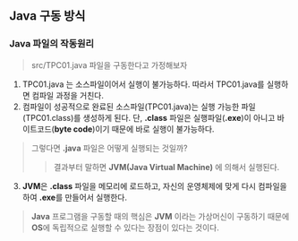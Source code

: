 ## Java 구동 방식

### Java 파일의 작동원리
> src/TPC01.java 파일을 구동한다고 가정해보자
1. TPC01.java 는 소스파일이어서 실행이 불가능하다. 따라서 TPC01.java를 실행하면 컴파일 과정을 거친다.
2. 컴파일이 성공적으로 완료된 소스파일(TPC01.java)는 실행 가능한 파일(TPC01.class)를 생성하게 된다. 단, **.class** 파일은 실행파일(**.exe**)이 아니고 바이트코드(**byte code**)이기 때문에 바로 실행이 불가능하다.
> 그렇다면 **.java** 파일은 어떻게 실행되는 것일까?
>> 결과부터 말하면 **JVM(Java Virtual Machine)** 에 의해서 실행된다.
3. **JVM**은 **.class** 파일을 메모리에 로드하고, 자신의 운영체제에 맞게 다시 컴파일을 하여 **.exe**를 만들어서 실행한다.
>**Java** 프로그램을 구동할 때의 핵심은 **JVM** 이라는 가상머신이 구동하기 때문에 **OS**에 독립적으로 실행할 수 있다는 장점이 있다는 것이다.
